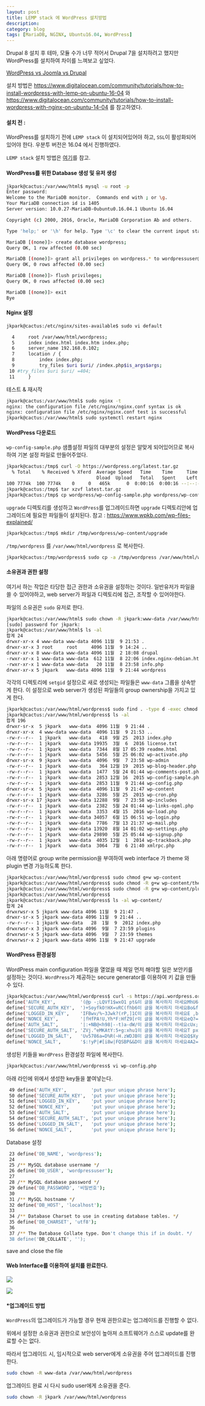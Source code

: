 ```yaml
---
layout: post
title: LEMP stack 에 WordPress 설치방법
description:
category: blog
tags: [MariaDB, NGINX, Ubuntu16.04, WordPress]
---
```

Drupal 8 설치 후 테마, 모듈 수가 너무 적어서 Drupal 7을 설치하려고 했지만 WordPress를 설치하여 차이를 느껴보고 싶었다.


[WordPress vs Joomla vs Drupal](http://websitesetup.org/cms-comparison-wordpress-vs-joomla-drupal/)


설치 방법은
<https://www.digitalocean.com/community/tutorials/how-to-install-wordpress-with-lemp-on-ubuntu-16-04> 와
<https://www.digitalocean.com/community/tutorials/how-to-install-wordpress-with-nginx-on-ubuntu-14-04> 를 참고하였다.



#### 설치 전 :
WordPress를 설치하기 전에 `LEMP stack` 이 설치되어있어야 하고, `SSL`이 활성화되어있어야 한다. 우분투 버전은 16.04 에서 진행하였다.

`LEMP stack` 설치 방법은 [여기](/blog/2016/11/install-lemp-stack-on-ubuntu1604)를 참고.


#### WordPress를 위한 Database 생성 및 유저 생성
```bash
jkpark@cactus:/var/www/html$ mysql -u root -p
Enter password:
Welcome to the MariaDB monitor.  Commands end with ; or \g.
Your MariaDB connection id is 1405
Server version: 10.0.27-MariaDB-0ubuntu0.16.04.1 Ubuntu 16.04

Copyright (c) 2000, 2016, Oracle, MariaDB Corporation Ab and others.

Type 'help;' or '\h' for help. Type '\c' to clear the current input statement.

MariaDB [(none)]> create database wordpress;
Query OK, 1 row affected (0.00 sec)

MariaDB [(none)]> grant all privileges on wordpress.* to wordpressuser@localhost identified by 'your_passsword';
Query OK, 0 rows affected (0.00 sec)

MariaDB [(none)]> flush privileges;
Query OK, 0 rows affected (0.00 sec)

MariaDB [(none)]> exit
Bye
```

#### Nginx 설정
```bash
jkpark@cactus:/etc/nginx/sites-available$ sudo vi default
```

```bash
  4     root /var/www/html/wordpress;
  5     index index.html index.htm index.php;
  6     server_name 192.168.0.102;
  7     location / {
  8         index index.php;
  9         try_files $uri $uri/ /index.php$is_args$args;
 10 #try_files $uri $uri/ =404;
 11     }
```

테스트 & 재시작

```bash
jkpark@cactus:/var/www/html$ sudo nginx -t
nginx: the configuration file /etc/nginx/nginx.conf syntax is ok
nginx: configuration file /etc/nginx/nginx.conf test is successful
jkpark@cactus:/var/www/html$ sudo systemctl restart nginx
```

#### WordPress 다운로드

`wp-config-sample.php` 샘플설정 파일의 대부분의 설정은 알맞게 되어있어므로 복사하여 기본 설정 파일로 만들어주었다.
```bash
jkpark@cactus:/tmp$ curl -O https://wordpress.org/latest.tar.gz
  % Total    % Received % Xferd  Average Speed   Time    Time     Time  Current
                                 Dload  Upload   Total   Spent    Left  Speed
100 7774k  100 7774k    0     0   465k      0  0:00:16  0:00:16 --:--:--  218k
jkpark@cactus:/tmp$ tar xzvf latest.tar.gz
jkpark@cactus:/tmp$ cp wordpress/wp-config-sample.php wordpress/wp-config.php
```

`upgrade` 디렉토리를 생성하고 `WordPress`를 업그레이드하면 `upgrade` 디렉토리안에 업그레이드에 필요한 파일들이 설치된다.
참고 : <https://www.wpkb.com/wp-files-explained/>
```bash
jkpark@cactus:/tmp$ mkdir /tmp/wordpress/wp-content/upgrade
```

`/tmp/wordpress` 를 `/var/www/html/wordpress` 로 복사한다.

```bash
jkpark@cactus:/tmp/wordpress$ sudo cp -a /tmp/wordpress /var/www/html/wordpress
```

#### 소유권과 권한 설정

여기서 하는 작업은 타당한 접근 권한과 소유권을 설정하는 것이다. 일반유저가 파일을 쓸 수 있어야하고, web server가 파일과 디렉토리에 접근, 조작할 수 있어야한다.

파일의 소유권은 `sudo` 유저로 한다.

```bash
jkpark@cactus:/var/www/html$ sudo chown -R jkpark:www-data /var/www/html/wordpress
[sudo] password for jkpark:
jkpark@cactus:/var/www/html$ ls -al
합계 24
drwxr-xr-x 4 www-data www-data 4096 11월  9 21:53 .
drwxr-xr-x 3 root     root     4096 11월  9 14:24 ..
drwxr-xr-x 8 www-data www-data 4096 11월  2 18:08 drupal
-rwxr-xr-x 1 www-data www-data  612 11월  8 22:06 index.nginx-debian.html
-rwxr-xr-x 1 www-data www-data   20 11월  8 23:58 info.php
drwxr-xr-x 5 jkpark   www-data 4096 11월  9 21:44 wordpress
```

각각의 디렉토리에 `setgid` 설정으로 새로 생성되는 파일들은 `www-data` 그룹을 상속받게 한다. 이 설정으로 web server가 생성된 파일들의 group ownership을 가지고 있게 한다.

```bash
jkpark@cactus:/var/www/html/wordpress$ sudo find . -type d -exec chmod g+s {} \;
jkpark@cactus:/var/www/html/wordpress$ ls -al
합계 196
drwxr-sr-x  5 jkpark   www-data  4096 11월  9 21:44 .
drwxr-xr-x  4 www-data www-data  4096 11월  9 21:53 ..
-rw-r--r--  1 jkpark   www-data   418  9월 25  2013 index.php
-rw-r--r--  1 jkpark   www-data 19935  3월  6  2016 license.txt
-rw-r--r--  1 jkpark   www-data  7344  8월 17 05:39 readme.html
-rw-r--r--  1 jkpark   www-data  5456  5월 25 06:02 wp-activate.php
drwxr-sr-x  9 jkpark   www-data  4096  9월  7 23:58 wp-admin
-rw-r--r--  1 jkpark   www-data   364 12월 19  2015 wp-blog-header.php
-rw-r--r--  1 jkpark   www-data  1477  5월 24 01:44 wp-comments-post.php
-rw-r--r--  1 jkpark   www-data  2853 12월 16  2015 wp-config-sample.php
-rw-r--r--  1 jkpark   www-data  2853 11월  9 21:44 wp-config.php
drwxr-sr-x  5 jkpark   www-data  4096 11월  9 21:47 wp-content
-rw-r--r--  1 jkpark   www-data  3286  5월 25  2015 wp-cron.php
drwxr-sr-x 17 jkpark   www-data 12288  9월  7 23:58 wp-includes
-rw-r--r--  1 jkpark   www-data  2382  5월 24 01:44 wp-links-opml.php
-rw-r--r--  1 jkpark   www-data  3353  4월 15  2016 wp-load.php
-rw-r--r--  1 jkpark   www-data 34057  6월 15 06:51 wp-login.php
-rw-r--r--  1 jkpark   www-data  7786  7월 13 21:37 wp-mail.php
-rw-r--r--  1 jkpark   www-data 13920  8월 14 01:02 wp-settings.php
-rw-r--r--  1 jkpark   www-data 29890  5월 25 05:44 wp-signup.php
-rw-r--r--  1 jkpark   www-data  4035 12월  1  2014 wp-trackback.php
-rw-r--r--  1 jkpark   www-data  3064  7월  6 21:40 xmlrpc.php
```


아래 명령어로 group write permission을 부여하여 web interface 가 theme 와 plugin 변경 가능하도록 한다.

```bash
jkpark@cactus:/var/www/html/wordpress$ sudo chmod g+w wp-content
jkpark@cactus:/var/www/html/wordpress$ sudo chmod -R g+w wp-content/themes
jkpark@cactus:/var/www/html/wordpress$ sudo chmod -R g+w wp-content/plugins
jkpark@cactus:/var/www/html/wordpress$
jkpark@cactus:/var/www/html/wordpress$ ls -al wp-content/
합계 24
drwxrwsr-x 5 jkpark www-data 4096 11월  9 21:47 .
drwxr-sr-x 5 jkpark www-data 4096 11월  9 21:44 ..
-rw-r--r-- 1 jkpark www-data   28  1월  9  2012 index.php
drwxrwsr-x 3 jkpark www-data 4096  9월  7 23:59 plugins
drwxrwsr-x 5 jkpark www-data 4096  9월  7 23:59 themes
drwxrwsr-x 2 jkpark www-data 4096 11월  9 21:47 upgrade
```

#### WordPress 환경설정

WordPress main configuration 파일을 열었을 때 제일 먼저 해야할 일은 보안키를 설정하는 것이다. `WordPress`가 제공하는 secure generator를 이용하여 키 값을 만들 수 있다.

```bash
jkpark@cactus:/var/www/html/wordpress$ curl -s https://api.wordpress.org/secret-key/1.1/salt/
define('AUTH_KEY',         '(@p -;LQVf1$wxO1 pt&이 글을 복사하지 마세요MhU6+9z2');
define('SECURE_AUTH_KEY',  ')+SoyfkO!HX=vRC(fhb6이 글을 복사하지 마세요Bo&f]KmO');
define('LOGGED_IN_KEY',    'IFBwv/%~3Jwk?(rP,]1C이 글을 복사하지 마세요E ,b]u0V');
define('NONCE_KEY',        '|fHfPA!U,Yh*F:HfZ9[r이 글을 복사하지 마세요eQ?=3>#B');
define('AUTH_SALT',        '|:+NB@<h98|--t)a-dW/이 글을 복사하지 마세요cUx;)x/1');
define('SECURE_AUTH_SALT', 'ZVj.^eMKAtY:5+g:xhu1이 글을 복사하지 마세요T px,TY(');
define('LOGGED_IN_SALT',   'Uv5786a=D%R(~H.zWDJB이 글을 복사하지 마세요Q$XyRWsR');
define('NONCE_SALT',       '$:!yP|#[i8w|FQSBP&&D이 글을 복사하지 마세요4A2=Zp>E');
```

생성된 키들을 `WordPress` 환경설정 파일에 복사한다.

```bash
jkpark@cactus:/var/www/html/wordpress$ vi wp-config.php
```

아래 라인에 위에서 생성한 key들을 붙여넣는다.

```bash
 49 define('AUTH_KEY',         'put your unique phrase here');
 50 define('SECURE_AUTH_KEY',  'put your unique phrase here');
 51 define('LOGGED_IN_KEY',    'put your unique phrase here');
 52 define('NONCE_KEY',        'put your unique phrase here');
 53 define('AUTH_SALT',        'put your unique phrase here');
 54 define('SECURE_AUTH_SALT', 'put your unique phrase here');
 55 define('LOGGED_IN_SALT',   'put your unique phrase here');
 56 define('NONCE_SALT',       'put your unique phrase here');
```

Database 설정

```bash
 23 define('DB_NAME', 'wordpress');
 24
 25 /** MySQL database username */
 26 define('DB_USER', 'wordpressuser');
 27
 28 /** MySQL database password */
 29 define('DB_PASSWORD', '비밀번호');
 30
 31 /** MySQL hostname */
 32 define('DB_HOST', 'localhost');
 33
 34 /** Database Charset to use in creating database tables. */
 35 define('DB_CHARSET', 'utf8');
 36
 37 /** The Database Collate type. Don't change this if in doubt. */
 38 define('DB_COLLATE', '');
```

save and close the file


#### Web Interface를 이용하여 설치를 완료한다.

![](https://3.bp.blogspot.com/-FVfQJm5491o/WCMqMy4p24I/AAAAAAAAAiA/vt4KO1sfzHkX9BmeE4lO3njXdGO7CF4uACLcB/s320/%25EC%25BA%25A1%25EC%25B2%25981.PNG)

![](https://3.bp.blogspot.com/-kPW_nb5nwHw/WCMqcBu0jBI/AAAAAAAAAiE/qn8jgNMlxr4HpuHnaa9-uokBYiMJPOGmwCLcB/s320/%25EC%25BA%25A1%25EC%25B2%25982.PNG)



#### *업그레이드 방법

`WordPress`의 업그레이드가 가능할 경우 현재 권한으로는 업그레이드를 진행할 수 없다.

위에서 설정한 소유권과 권한으로 보안성이 높아져 소프트웨어가 스스로 update를 완료할 수는 없다.

따라서 업그레이드 시, 임시적으로 web server에게 소유권을 주어 업그레이드를 진행한다.

```bash
sudo chown -R www-data /var/www/html/wordpress
```

업그레이드 완료 시 다시 sudo user에게 소유권을 준다.

```bash
sudo chown -R jkpark /var/www/html/wordpress
```